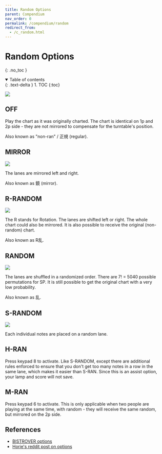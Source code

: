```yaml
---
title: Random Options
parent: Compendium
nav_order: 0
permalink: /compendium/random
redirect_from:
  - /c_random.html
---
```


# Random Options
{: .no_toc }

<details open markdown="block">
  <summary>
    Table of contents
  </summary>
  {: .text-delta }
1. TOC
{:toc}
</details>

![](/assets/img/random/option_random.jpg)

## OFF

Play the chart as it was originally charted. The chart is identical on 1p and 2p side - they are not mirrored to compensate for the turntable's position.

Also known as "non-ran" / 正規 (regular).

## MIRROR

![](/assets/img/random/mirror.png)

The lanes are mirrored left and right.

Also known as 鏡 (mirror).

## R-RANDOM

![](/assets/img/random/rran.png)

The R stands for Rotation. The lanes are shifted left or right. The whole chart could also be mirrored. It is also possible to receive the original (non-random) chart.

Also known as R乱.

## RANDOM

![](/assets/img/random/random.png)

The lanes are shuffled in a randomized order. There are 7! = 5040 possible permutations for SP. It is still possible to get the original chart with a very low probability.

Also known as 乱.

## S-RANDOM

![](/assets/img/random/sran.png)

Each individual notes are placed on a random lane.

## H-RAN

Press keypad 8 to activate. Like S-RANDOM, except there are additional rules enforced to ensure that you don't get too many notes in a row in the same lane, which makes it easier than S-RAN. Since this is an assist option, your lamp and score will not save.

## M-RAN

Press keypad 6 to activate. This is only applicable when two people are playing at the same time, with random - they will receive the same random, but mirrored on the 2p side.

## References
* [BISTROVER options](https://p.eagate.573.jp/game/2dx/28/howto/play/option.html)
* [Horie's reddit post on options](https://www.reddit.com/r/bemani/comments/6tglqx/iidx_guidance_6th_dan_3_options2_ordinary_options/)
